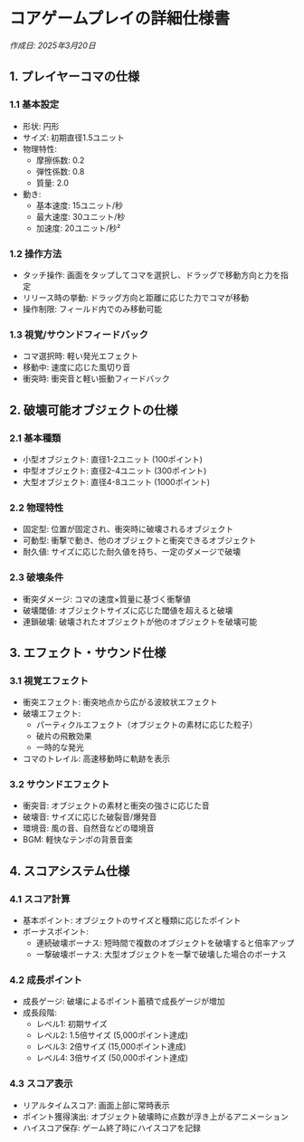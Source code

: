 # コアゲームプレイの詳細仕様書

*作成日: 2025年3月20日*

## 1. プレイヤーコマの仕様

### 1.1 基本設定
- 形状: 円形
- サイズ: 初期直径1.5ユニット
- 物理特性: 
  - 摩擦係数: 0.2
  - 弾性係数: 0.8
  - 質量: 2.0
- 動き:
  - 基本速度: 15ユニット/秒
  - 最大速度: 30ユニット/秒
  - 加速度: 20ユニット/秒²

### 1.2 操作方法
- タッチ操作: 画面をタップしてコマを選択し、ドラッグで移動方向と力を指定
- リリース時の挙動: ドラッグ方向と距離に応じた力でコマが移動
- 操作制限: フィールド内でのみ移動可能

### 1.3 視覚/サウンドフィードバック
- コマ選択時: 軽い発光エフェクト
- 移動中: 速度に応じた風切り音
- 衝突時: 衝突音と軽い振動フィードバック

## 2. 破壊可能オブジェクトの仕様

### 2.1 基本種類
- 小型オブジェクト: 直径1-2ユニット (100ポイント)
- 中型オブジェクト: 直径2-4ユニット (300ポイント)
- 大型オブジェクト: 直径4-8ユニット (1000ポイント)

### 2.2 物理特性
- 固定型: 位置が固定され、衝突時に破壊されるオブジェクト
- 可動型: 衝撃で動き、他のオブジェクトと衝突できるオブジェクト
- 耐久値: サイズに応じた耐久値を持ち、一定のダメージで破壊

### 2.3 破壊条件
- 衝突ダメージ: コマの速度×質量に基づく衝撃値
- 破壊閾値: オブジェクトサイズに応じた閾値を超えると破壊
- 連鎖破壊: 破壊されたオブジェクトが他のオブジェクトを破壊可能

## 3. エフェクト・サウンド仕様

### 3.1 視覚エフェクト
- 衝突エフェクト: 衝突地点から広がる波紋状エフェクト
- 破壊エフェクト: 
  - パーティクルエフェクト（オブジェクトの素材に応じた粒子）
  - 破片の飛散効果
  - 一時的な発光
- コマのトレイル: 高速移動時に軌跡を表示

### 3.2 サウンドエフェクト
- 衝突音: オブジェクトの素材と衝突の強さに応じた音
- 破壊音: サイズに応じた破裂音/爆発音
- 環境音: 風の音、自然音などの環境音
- BGM: 軽快なテンポの背景音楽

## 4. スコアシステム仕様

### 4.1 スコア計算
- 基本ポイント: オブジェクトのサイズと種類に応じたポイント
- ボーナスポイント: 
  - 連続破壊ボーナス: 短時間で複数のオブジェクトを破壊すると倍率アップ
  - 一撃破壊ボーナス: 大型オブジェクトを一撃で破壊した場合のボーナス

### 4.2 成長ポイント
- 成長ゲージ: 破壊によるポイント蓄積で成長ゲージが増加
- 成長段階: 
  - レベル1: 初期サイズ
  - レベル2: 1.5倍サイズ (5,000ポイント達成)
  - レベル3: 2倍サイズ (15,000ポイント達成)
  - レベル4: 3倍サイズ (50,000ポイント達成)

### 4.3 スコア表示
- リアルタイムスコア: 画面上部に常時表示
- ポイント獲得演出: オブジェクト破壊時に点数が浮き上がるアニメーション
- ハイスコア保存: ゲーム終了時にハイスコアを記録